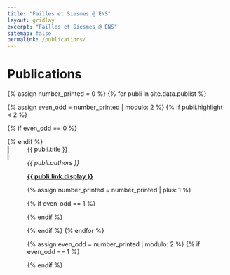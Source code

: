 ```yaml
---
title: "Failles et Siesmes @ ENS"
layout: gridlay
excerpt: "Failles et Siesmes @ ENS"
sitemap: false
permalink: /publications/
---
```



# Publications


{% assign number_printed = 0 %}
{% for publi in site.data.publist %}

{% assign even_odd = number_printed | modulo: 2 %}
{% if publi.highlight < 2 %}

{% if even_odd == 0 %}
<div class="row">
{% endif %}

<div class="col-sm-12">
 <div class="well">
  <img src="{{ site.url }}{{ site.baseurl }}/images/pubpic/{{ publi.image }}" class="img-responsive" width="9%" style="float: left" />
  <pubtit>{{ publi.title }}</pubtit>
<!--   <p>{{ publi.description }}</p> -->
  <p><em>{{ publi.authors }}</em></p>
  <p><strong><a href="{{ publi.link.url }}">{{ publi.link.display }}</a></strong></p>
<!-- 
  <p class="text-danger"><strong> {{ publi.news1 }}</strong></p>
  <p> {{ publi.news2 }}</p>
 -->
 </div>
</div>

{% assign number_printed = number_printed | plus: 1 %}

{% if even_odd == 1 %}
</div>
{% endif %}

{% endif %}
{% endfor %}

{% assign even_odd = number_printed | modulo: 2 %}
{% if even_odd == 1 %}
</div>
{% endif %}

<p> &nbsp; </p>


<!-- 
## Full List

{% for publi in site.data.publist %}

  {{ publi.title }} <br />
  <em>{{ publi.authors }} </em><br /><a href="{{ publi.link.url }}">{{ publi.link.display }}</a>

{% endfor %}
 -->

